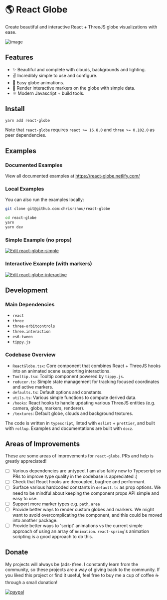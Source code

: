 # 🌎 React Globe

Create beautiful and interactive React + ThreeJS globe visualizations with ease.

![image](https://raw.githubusercontent.com/chrisrzhou/react-globe/master/cover.png)

## Features

- ✨ Beautiful and complete with clouds, backgrounds and lighting.
- ✌️ Incredibly simple to use and configure.
- 🤸‍ Easy globe animations.
- 📍 Render interactive markers on the globe with simple data.
- ⚛️ Modern Javascript + build tools.

## Install

```bash
yarn add react-globe
```

Note that `react-globe` requires `react >= 16.8.0` and `three >= 0.102.0` as peer dependencies.

## Examples

### Documented Examples

View all documented examples at https://react-globe.netlify.com/

### Local Examples

You can also run the examples locally:

```bash
git clone git@github.com:chrisrzhou/react-globe

cd react-globe
yarn
yarn dev
```

### Simple Example (no props)

[![Edit react-globe-simple](https://codesandbox.io/static/img/play-codesandbox.svg)](https://codesandbox.io/s/88645px230?fontsize=14)

### Interactive Example (with markers)

[![Edit react-globe-interactive](https://codesandbox.io/static/img/play-codesandbox.svg)](https://codesandbox.io/s/p5lwvkp7x?fontsize=14)

## Development

### Main Dependencies

- `react`
- `three`
- `three-orbitcontrols`
- `three.interaction`
- `es6-tween`
- `tippy.js`

### Codebase Overview

- `ReactGlobe.tsx`: Core component that combines React + ThreeJS hooks into an animated scene supporting interactions.
- `Tooltip.tsx`: Tooltip component powered by `tippy.js`.
- `reducer.ts`: Simple state management for tracking focused coordinates and active markers.
- `defaults.ts`: Default options and constants.
- `utils.ts`: Various simple functions to compute derived data.
- `/hooks`: React hooks to handle updating various ThreeJS entities (e.g. camera, globe, markers, renderer).
- `/textures`: Default globe, clouds and background textures.

The code is written in `typescript`, linted with `eslint` + `prettier`, and built with `rollup`. Examples and documentations are built with `docz`.

## Areas of Improvements

These are some areas of improvements for `react-globe`. PRs and help is greatly appreciated!

- [ ] Various dependencies are untyped. I am also fairly new to Typescript so PRs to improve type quality in the codebase is appreciated :)
- [ ] Check that React hooks are decoupled, bugfree and performant.
- [ ] Surface various hardcoded constants in `default.ts` as prop options. We need to be mindful about keeping the component props API simple and easy to use.
- [ ] Support more marker types e.g. `path`, `area`
- [ ] Provide better ways to render custom globes and markers. We might want to avoid overcomplicating the component, and this could be moved into another package.
- [ ] Provide better ways to 'script' animations vs the current simple approach of using an array of `Animation`. `react-spring`'s animation scripting is a good approach to do this.

## Donate

My projects will always be (ads-)free. I constantly learn from the community, so these projects are a way of giving back to the community. If you liked this project or find it useful, feel free to buy me a cup of coffee ☕️ through a small donation!

[![paypal](https://img.shields.io/badge/Donate-PayPal-green.svg)](https://www.paypal.me/chrisrzhou/5)
